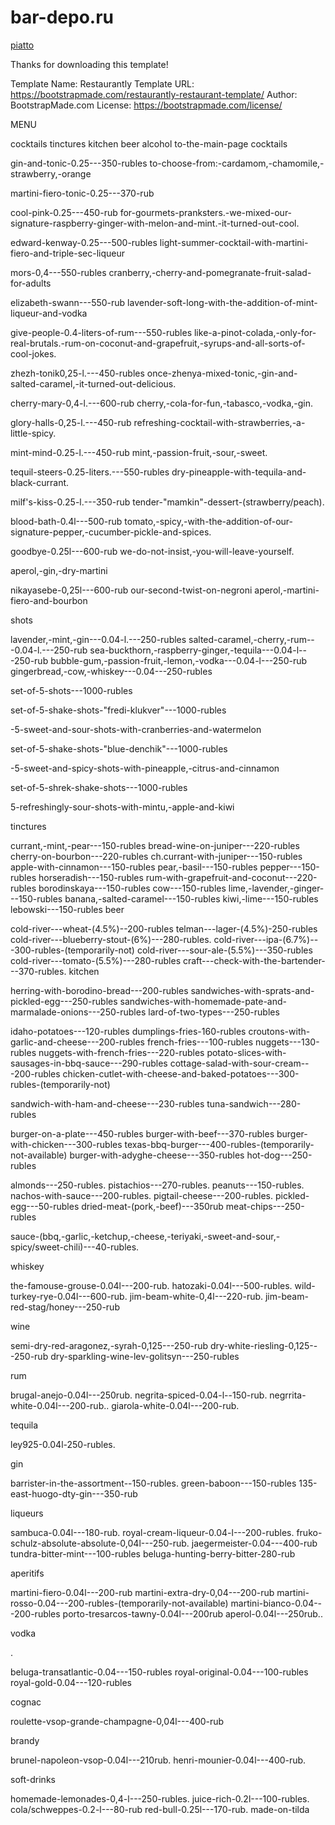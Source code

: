 # bar-depo.ru
[piatto](https://github.com/dasmer/piatto)

Thanks for downloading this template!

Template Name: Restaurantly
Template URL: https://bootstrapmade.com/restaurantly-restaurant-template/
Author: BootstrapMade.com
License: https://bootstrapmade.com/license/


MENU

cocktails
tinctures
kitchen
beer
alcohol
to-the-main-page
cocktails




gin-and-tonic-0.25---350-rubles
to-choose-from:-cardamom,-chamomile,-strawberry,-orange


martini-fiero-tonic-0.25---370-rub

cool-pink-0.25---450-rub
for-gourmets-pranksters.-we-mixed-our-signature-raspberry-ginger-with-melon-and-mint.-it-turned-out-cool.


edward-kenway-0.25---500-rubles
light-summer-cocktail-with-martini-fiero-and-triple-sec-liqueur


mors-0,4---550-rubles
cranberry,-cherry-and-pomegranate-fruit-salad-for-adults


elizabeth-swann---550-rub
lavender-soft-long-with-the-addition-of-mint-liqueur-and-vodka


give-people-0.4-liters-of-rum---550-rubles
like-a-pinot-colada,-only-for-real-brutals.-rum-on-coconut-and-grapefruit,-syrups-and-all-sorts-of-cool-jokes.


zhezh-tonik0,25-l.---450-rubles
once-zhenya-mixed-tonic,-gin-and-salted-caramel,-it-turned-out-delicious.


cherry-mary-0,4-l.---600-rub
cherry,-cola-for-fun,-tabasco,-vodka,-gin.


glory-halls-0,25-l.---450-rub
refreshing-cocktail-with-strawberries,-a-little-spicy.


mint-mind-0.25-l.---450-rub
mint,-passion-fruit,-sour,-sweet.


tequil-steers-0.25-liters.---550-rubles
dry-pineapple-with-tequila-and-black-currant.


milf's-kiss-0.25-l.---350-rub
tender-"mamkin"-dessert-(strawberry/peach).


blood-bath-0.4l---500-rub
tomato,-spicy,-with-the-addition-of-our-signature-pepper,-cucumber-pickle-and-spices.


goodbye-0.25l---600-rub
we-do-not-insist,-you-will-leave-yourself.

aperol,-gin,-dry-martini


nikayasebe-0,25l---600-rub
our-second-twist-on-negroni
aperol,-martini-fiero-and-bourbon


shots


lavender,-mint,-gin---0.04-l.---250-rubles
salted-caramel,-cherry,-rum---0.04-l.---250-rub
sea-buckthorn,-raspberry-ginger,-tequila---0.04-l---250-rub
bubble-gum,-passion-fruit,-lemon,-vodka---0.04-l---250-rub
gingerbread,-cow,-whiskey---0.04---250-rubles

set-of-5-shots---1000-rubles


set-of-5-shake-shots-"fredi-klukver"---1000-rubles

-5-sweet-and-sour-shots-with-cranberries-and-watermelon


set-of-5-shake-shots-"blue-denchik"---1000-rubles

-5-sweet-and-spicy-shots-with-pineapple,-citrus-and-cinnamon


set-of-5-shrek-shake-shots---1000-rubles

5-refreshingly-sour-shots-with-mintu,-apple-and-kiwi

tinctures

currant,-mint,-pear---150-rubles
bread-wine-on-juniper---220-rubles
cherry-on-bourbon---220-rubles
ch.currant-with-juniper---150-rubles
apple-with-cinnamon---150-rubles
pear,-basil---150-rubles
pepper---150-rubles
horseradish---150-rubles
rum-with-grapefruit-and-coconut---220-rubles
borodinskaya---150-rubles
cow---150-rubles
lime,-lavender,-ginger---150-rubles
banana,-salted-caramel---150-rubles
kiwi,-lime---150-rubles
lebowski---150-rubles
beer


cold-river---wheat-(4.5%)--200-rubles
telman---lager-(4.5%)-250-rubles
cold-river---blueberry-stout-(6%)---280-rubles.
cold-river---ipa-(6.7%)---300-rubles-(temporarily-not)
cold-river---sour-ale-(5.5%)---350-rubles
cold-river---tomato-(5.5%)---280-rubles
craft---check-with-the-bartender---370-rubles.
kitchen




herring-with-borodino-bread---200-rubles
sandwiches-with-sprats-and-pickled-egg---250-rubles
sandwiches-with-homemade-pate-and-marmalade-onions---250-rubles
lard-of-two-types---250-rubles

idaho-potatoes---120-rubles
dumplings-fries-160-rubles
croutons-with-garlic-and-cheese---200-rubles
french-fries---100-rubles
nuggets---130-rubles
nuggets-with-french-fries---220-rubles
potato-slices-with-sausages-in-bbq-sauce---290-rubles
cottage-salad-with-sour-cream---200-rubles
chicken-cutlet-with-cheese-and-baked-potatoes---300-rubles-(temporarily-not)

sandwich-with-ham-and-cheese---230-rubles
tuna-sandwich---280-rubles

burger-on-a-plate---450-rubles
burger-with-beef---370-rubles
burger-with-chicken---300-rubles
texas-bbq-burger---400-rubles-(temporarily-not-available)
burger-with-adyghe-cheese---350-rubles
hot-dog---250-rubles

almonds---250-rubles.
pistachios---270-rubles.
peanuts---150-rubles.
nachos-with-sauce---200-rubles.
pigtail-cheese---200-rubles.
pickled-egg---50-rubles
dried-meat-(pork,-beef)---350rub
meat-chips---250-rubles

sauce-(bbq,-garlic,-ketchup,-cheese,-teriyaki,-sweet-and-sour,-spicy/sweet-chili)---40-rubles.


whiskey


the-famouse-grouse-0.04l---200-rub.
hatozaki-0.04l---500-rubles.
wild-turkey-rye-0.04l---600-rub.
jim-beam-white-0,4l---220-rub.
jim-beam-red-stag/honey---250-rub

wine

semi-dry-red-aragonez,-syrah-0,125---250-rub
dry-white-riesling-0,125---250-rub
dry-sparkling-wine-lev-golitsyn---250-rubles



rum

brugal-anejo-0.04l---250rub.
negrita-spiced-0.04-l--150-rub.
negrrita-white-0.04l---200-rub..
giarola-white-0.04l---200-rub.


tequila


ley925-0.04l-250-rubles.


gin


barrister-in-the-assortment--150-rubles.
green-baboon---150-rubles
135-east-huogo-dty-gin---350-rub


liqueurs


sambuca-0.04l---180-rub.
royal-cream-liqueur-0.04-l---200-rubles.
fruko-schulz-absolute-absolute-0,04l---250-rub.
jaegermeister-0.04---400-rub
tundra-bitter-mint---100-rubles
beluga-hunting-berry-bitter-280-rub


aperitifs


martini-fiero-0.04l---200-rub
martini-extra-dry-0,04---200-rub
martini-rosso-0.04---200-rubles-(temporarily-not-available)
martini-bianco-0.04---200-rubles
porto-tresarcos-tawny-0.04l---200rub
aperol-0.04l---250rub..


vodka

.

beluga-transatlantic-0.04---150-rubles
royal-original-0.04---100-rubles
royal-gold-0.04---120-rubles


cognac


roulette-vsop-grande-champagne-0,04l---400-rub


brandy

brunel-napoleon-vsop-0.04l---210rub.
henri-mounier-0.04l---400-rub.


soft-drinks

homemade-lemonades-0,4-l---250-rubles.
juice-rich-0.2l---100-rubles.
cola/schweppes-0.2-l---80-rub
red-bull-0.25l---170-rub.
made-on-tilda